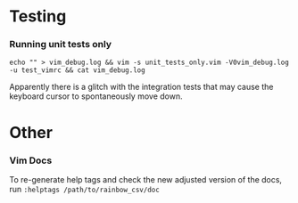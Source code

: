 # Testing

### Running unit tests only
```
echo "" > vim_debug.log && vim -s unit_tests_only.vim -V0vim_debug.log -u test_vimrc && cat vim_debug.log
```

Apparently there is a glitch with the integration tests that may cause the keyboard cursor to spontaneously move down.


# Other
### Vim Docs
To re-generate help tags and check the new adjusted version of the docs, run `:helptags /path/to/rainbow_csv/doc`

